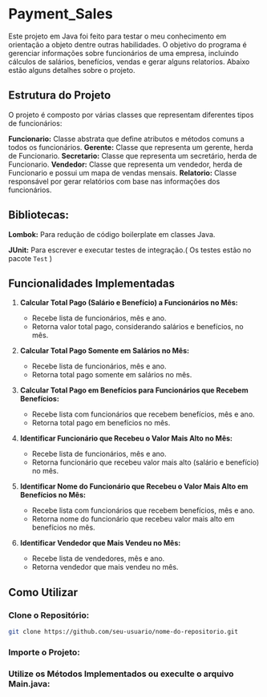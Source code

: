 # Payment_Sales
Este projeto em Java foi feito para testar o meu conhecimento em orientação a objeto dentre outras habilidades.
O objetivo do programa é gerenciar informações sobre funcionários de uma empresa, incluindo cálculos de salários, benefícios, vendas e gerar alguns relatorios. Abaixo estão alguns detalhes sobre o projeto.

## Estrutura do Projeto
O projeto é composto por várias classes que representam diferentes tipos de funcionários:

**Funcionario:** Classe abstrata que define atributos e métodos comuns a todos os funcionários.
**Gerente:** Classe que representa um gerente, herda de Funcionario.
**Secretario:** Classe que representa um secretário, herda de Funcionario.
**Vendedor:** Classe que representa um vendedor, herda de Funcionario e possui um mapa de vendas mensais.
**Relatorio:** Classe responsável por gerar relatórios com base nas informações dos funcionários.

## Bibliotecas:
**Lombok:** Para redução de código boilerplate em classes Java.

**JUnit:** Para escrever e executar testes de integração.( Os testes estão no pacote `Test` )

## Funcionalidades Implementadas

1. **Calcular Total Pago (Salário e Benefício) a Funcionários no Mês:**
   - Recebe lista de funcionários, mês e ano.
   - Retorna valor total pago, considerando salários e benefícios, no mês.

2. **Calcular Total Pago Somente em Salários no Mês:**
   - Recebe lista de funcionários, mês e ano.
   - Retorna total pago somente em salários no mês.

3. **Calcular Total Pago em Benefícios para Funcionários que Recebem Benefícios:**
   - Recebe lista com funcionários que recebem benefícios, mês e ano.
   - Retorna total pago em benefícios no mês.

4. **Identificar Funcionário que Recebeu o Valor Mais Alto no Mês:**
   - Recebe lista de funcionários, mês e ano.
   - Retorna funcionário que recebeu valor mais alto (salário e benefício) no mês.

5. **Identificar Nome do Funcionário que Recebeu o Valor Mais Alto em Benefícios no Mês:**
   - Recebe lista com funcionários que recebem benefícios, mês e ano.
   - Retorna nome do funcionário que recebeu valor mais alto em benefícios no mês.

6. **Identificar Vendedor que Mais Vendeu no Mês:**
   - Recebe lista de vendedores, mês e ano.
   - Retorna vendedor que mais vendeu no mês.

## Como Utilizar

### Clone o Repositório:

```bash
git clone https://github.com/seu-usuario/nome-do-repositorio.git
```

### Importe o Projeto:
### Utilize os Métodos Implementados ou execulte o arquivo Main.java:




